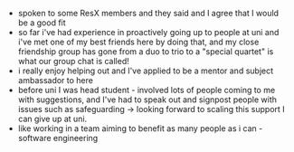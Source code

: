 - spoken to some ResX members and they said and I agree that I would be a good fit
- so far i've had experience in proactively going up to people at uni and i've met one of my best friends here by doing that, and my close friendship group has gone from a duo to trio to a "special quartet" is what our group chat is called!
- i really enjoy helping out and I've applied to be a mentor and subject ambassador to here
- before uni I was head student - involved lots of people coming to me with suggestions, and I've had to speak out and signpost people with issues such as safeguarding -> looking forward to scaling this support I can give up at uni. 
- like working in a team aiming to benefit as many people as i can - software engineering  